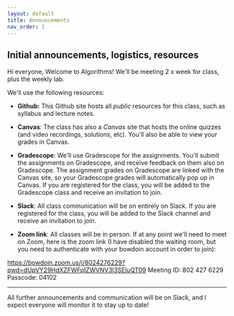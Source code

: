 ```yaml
---
layout: default 
title: Announcements
nav_order: 1
---
```



## Initial announcements, logistics, resources

Hi everyone, Welcome to Algorithms! We'll be meeting 2 x week for class, plus the weekly lab. 

We'll use the following resources: 


* __Github:__ This Github site hosts all _public_ resources for this class, such as syllabus and  lecture notes. 

* __Canvas__: The class has also a _Canvas_ site that hosts the online quizzes (and video recordings, solutions, etc).  You'll also be able to view your grades in Canvas. 

* __Gradescope__: We'll use Gradescope for the assignments. You'll submit the assignments on Gradescope, and receive feedback on them also on Gradescope. The assignment grades on Gradescope are linked with the Canvas site,  so your Gradescope grades will automatically pop up in Canvas.  If you are registered for the class, you will be added to the Gradescope class and receive an invitation to join. 

* __Slack__: All class communication will be on entirely on Slack. If you are registered for the class, you will be added to the Slack channel and receive an invitation to join. 


* __Zoom link__: All classes will be in person. If at any point we'll need to meet on Zoom, here is the zoom link (I have disabled the waiting room, but you need to authenticate with your bowdoin account in order to join):  


https://bowdoin.zoom.us/j/8024276229?pwd=dUpVY29HdXZFWFpIZWVNV3l3SEluQT09
Meeting ID: 802 427 6229
Passcode: 04102


***

All further announcements and communication will be on Slack, and I expect everyone will monitor it to stay up to date! 
